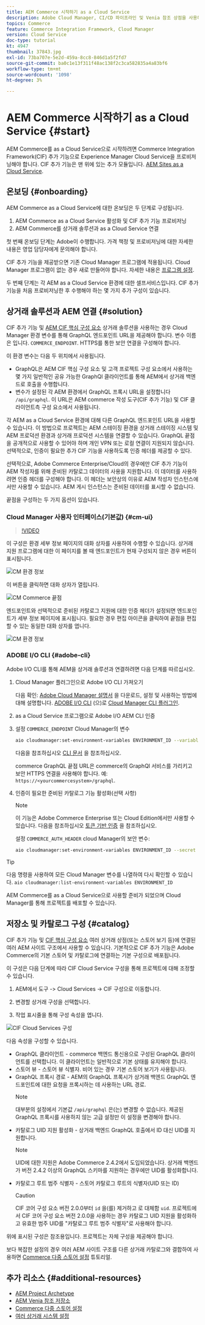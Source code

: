 ```yaml
---
title: AEM Commerce 시작하기 as a Cloud Service
description: Adobe Cloud Manager, CI/CD 파이프라인 및 Venia 참조 상점을 사용하여 AEM 상거래 프로젝트를 배포하는 방법에 대해 알아봅니다.
topics: Commerce
feature: Commerce Integration Framework, Cloud Manager
version: Cloud Service
doc-type: tutorial
kt: 4947
thumbnail: 37843.jpg
exl-id: 73ba707e-5e2d-459a-8cc8-846d1a5f2fd7
source-git-commit: ba0c1e13f311f48ac138f2c3ca582835a4a83bf6
workflow-type: tm+mt
source-wordcount: '1098'
ht-degree: 3%

---
```


# AEM Commerce 시작하기 as a Cloud Service {#start}

AEM Commerce를 as a Cloud Service으로 시작하려면 Commerce Integration Framework(CIF) 추가 기능으로 Experience Manager Cloud Service을 프로비저닝해야 합니다. CIF 추가 기능은 맨 위에 있는 추가 모듈입니다. [AEM Sites as a Cloud Service](https://experienceleague.adobe.com/docs/experience-manager-cloud-service/content/sites/home.html).

## 온보딩 {#onboarding}

AEM Commerce as a Cloud Service에 대한 온보딩은 두 단계로 구성됩니다.

1. AEM Commerce as a Cloud Service 활성화 및 CIF 추가 기능 프로비저닝
2. AEM Commerce를 상거래 솔루션과 as a Cloud Service 연결

첫 번째 온보딩 단계는 Adobe이 수행합니다. 가격 책정 및 프로비저닝에 대한 자세한 내용은 영업 담당자에게 문의해야 합니다.

CIF 추가 기능을 제공받으면 기존 Cloud Manager 프로그램에 적용됩니다. Cloud Manager 프로그램이 없는 경우 새로 만들어야 합니다. 자세한 내용은 [프로그램 설정](https://experienceleague.adobe.com/docs/experience-manager-cloud-manager/content/getting-started/program-setup.html).

두 번째 단계는 각 AEM as a Cloud Service 환경에 대한 셀프서비스입니다. CIF 추가 기능을 처음 프로비저닝한 후 수행해야 하는 몇 가지 추가 구성이 있습니다.

## 상거래 솔루션과 AEM 연결 {#solution}

CIF 추가 기능 및 [AEM CIF 핵심 구성 요소](https://github.com/adobe/aem-core-cif-components) 상거래 솔루션을 사용하는 경우 Cloud Manager 환경 변수를 통해 GraphQL 엔드포인트 URL을 제공해야 합니다. 변수 이름은 입니다. `COMMERCE_ENDPOINT`. HTTPS를 통한 보안 연결을 구성해야 합니다.

이 환경 변수는 다음 두 위치에서 사용됩니다.

- GraphQL은 AEM CIF 핵심 구성 요소 및 고객 프로젝트 구성 요소에서 사용하는 몇 가지 일반적인 공유 가능한 GraphQl 클라이언트를 통해 AEM에서 상거래 백엔드로 호출을 수행합니다.
- 변수가 설정된 각 AEM 환경에서 GraphQL 프록시 URL을 설정합니다 `/api/graphql`. 이 URL은 AEM commerce 작성 도구(CIF 추가 기능) 및 CIF 클라이언트측 구성 요소에서 사용됩니다.

각 AEM as a Cloud Service 환경에 대해 다른 GraphQL 엔드포인트 URL을 사용할 수 있습니다. 이 방법으로 프로젝트는 AEM 스테이징 환경을 상거래 스테이징 시스템 및 AEM 프로덕션 환경과 상거래 프로덕션 시스템을 연결할 수 있습니다. GraphQL 끝점을 공개적으로 사용할 수 있어야 하며 개인 VPN 또는 로컬 연결이 지원되지 않습니다. 선택적으로, 인증이 필요한 추가 CIF 기능을 사용하도록 인증 헤더를 제공할 수 있다.

선택적으로, Adobe Commerce Enterprise/Cloud의 경우에만 CIF 추가 기능이 AEM 작성자를 위해 준비된 카탈로그 데이터의 사용을 지원합니다. 이 데이터를 사용하려면 인증 헤더를 구성해야 합니다. 이 헤더는 보안상의 이유로 AEM 작성자 인스턴스에서만 사용할 수 있습니다. AEM 게시 인스턴스는 준비된 데이터를 표시할 수 없습니다.

끝점을 구성하는 두 가지 옵션이 있습니다.

### Cloud Manager 사용자 인터페이스(기본값) {#cm-ui}

>[!VIDEO](https://video.tv.adobe.com/v/37843?quality=12&learn=on)

이 구성은 환경 세부 정보 페이지의 대화 상자를 사용하여 수행할 수 있습니다. 상거래 지원 프로그램에 대한 이 페이지를 볼 때 엔드포인트가 현재 구성되지 않은 경우 버튼이 표시됩니다.

![CM 환경 정보](/help/commerce-cloud/assets/commerce-cmui.png)

이 버튼을 클릭하면 대화 상자가 열립니다.

![CM Commerce 끝점](/help/commerce-cloud/assets/commerce-cm-endpoint.png)

엔드포인트와 선택적으로 준비된 카탈로그 지원에 대한 인증 헤더가 설정되면 엔드포인트가 세부 정보 페이지에 표시됩니다. 필요한 경우 편집 아이콘을 클릭하여 끝점을 편집할 수 있는 동일한 대화 상자를 엽니다.

![CM 환경 정보](/help/commerce-cloud/assets/commerce-cmui-done.png)

### ADOBE I/O CLI  {#adobe-cli}

Adobe I/O CLI를 통해 AEM을 상거래 솔루션과 연결하려면 다음 단계를 따르십시오.

1. Cloud Manager 플러그인으로 Adobe I/O CLI 가져오기

   다음 확인: [Adobe Cloud Manager 설명서](https://experienceleague.adobe.com/docs/experience-manager-cloud-manager/content/introduction.html) 을 다운로드, 설정 및 사용하는 방법에 대해 설명합니다. [ADOBE I/O CLI](https://github.com/adobe/aio-cli) (으)로 [Cloud Manager CLI 플러그인](https://github.com/adobe/aio-cli-plugin-cloudmanager).

2. as a Cloud Service 프로그램으로 Adobe I/O AEM CLI 인증

3. 설정 `COMMERCE_ENDPOINT` Cloud Manager의 변수

   ```bash
   aio cloudmanager:set-environment-variables ENVIRONMENT_ID --variable COMMERCE_ENDPOINT "<Magento GraphQL endpoint URL>"
   ```

   다음을 참조하십시오 [CLI 문서](https://github.com/adobe/aio-cli-plugin-cloudmanager#aio-cloudmanagerset-environment-variables-environmentid) 을 참조하십시오.

   commerce GraphQL 끝점 URL은 commerce의 GraphQl 서비스를 가리키고 보안 HTTPS 연결을 사용해야 합니다. 예: `https://<yourcommercesystem>/graphql`.

4. 인증이 필요한 준비된 카탈로그 기능 활성화(선택 사항)

   >[!NOTE]
   >
   >이 기능은 Adobe Commerce Enterprise 또는 Cloud Edition에서만 사용할 수 있습니다. 다음을 참조하십시오 [토큰 기반 인증](https://devdocs.magento.com/guides/v2.4/get-started/authentication/gs-authentication-token.html#integration-tokens) 을 참조하십시오.

   설정 `COMMERCE_AUTH_HEADER` cloud Manager의 보안 변수:

   ```bash
   aio cloudmanager:set-environment-variables ENVIRONMENT_ID --secret COMMERCE_AUTH_HEADER "Authorization: Bearer <Access Token>"
   ```

>[!TIP]
>
>다음 명령을 사용하여 모든 Cloud Manager 변수를 나열하여 다시 확인할 수 있습니다. `aio cloudmanager:list-environment-variables ENVIRONMENT_ID`

AEM Commerce를 as a Cloud Service으로 사용할 준비가 되었으며 Cloud Manager를 통해 프로젝트를 배포할 수 있습니다.

## 저장소 및 카탈로그 구성 {#catalog}

CIF 추가 기능 및 [CIF 핵심 구성 요소](https://github.com/adobe/aem-core-cif-components) 여러 상거래 상점(또는 스토어 보기 등)에 연결된 여러 AEM 사이트 구조에서 사용할 수 있습니다. 기본적으로 CIF 추가 기능은 Adobe Commerce의 기본 스토어 및 카탈로그에 연결하는 기본 구성으로 배포됩니다.

이 구성은 다음 단계에 따라 CIF Cloud Service 구성을 통해 프로젝트에 대해 조정할 수 있습니다.

1. AEM에서 도구 -> Cloud Services -> CIF 구성으로 이동합니다.

2. 변경할 상거래 구성을 선택합니다.

3. 작업 표시줄을 통해 구성 속성을 엽니다.

![CIF Cloud Services 구성](/help/commerce-cloud/assets/cif-cloud-service-config.png)

다음 속성을 구성할 수 있습니다.

- GraphQL 클라이언트 - commerce 백엔드 통신용으로 구성된 GraphQL 클라이언트를 선택합니다. 이 클라이언트는 일반적으로 기본 상태를 유지해야 합니다.
- 스토어 뷰 - 스토어 뷰 식별자. 비어 있는 경우 기본 스토어 보기가 사용됩니다.
- GraphQL 프록시 경로 - AEM의 GraphQL 프록시가 상거래 백엔드 GraphQL 엔드포인트에 대한 요청을 프록시하는 데 사용하는 URL 경로.
  >[!NOTE]
  >
  > 대부분의 설정에서 기본값 `/api/graphql` 은(는) 변경할 수 없습니다. 제공된 GraphQL 프록시를 사용하지 않는 고급 설정만 이 설정을 변경해야 합니다.
- 카탈로그 UID 지원 활성화 - 상거래 백엔드 GraphQL 호출에서 ID 대신 UID를 지원합니다.
  >[!NOTE]
  >
  > UID에 대한 지원은 Adobe Commerce 2.4.2에서 도입되었습니다. 상거래 백엔드가 버전 2.4.2 이상의 GraphQL 스키마를 지원하는 경우에만 UID를 활성화합니다.
- 카탈로그 루트 범주 식별자 - 스토어 카탈로그 루트의 식별자(UID 또는 ID)
  >[!CAUTION]
  >
  > CIF 코어 구성 요소 버전 2.0.0부터 `id` 을(를) 제거하고 로 대체함 `uid`. 프로젝트에서 CIF 코어 구성 요소 버전 2.0.0을 사용하는 경우 카탈로그 UID 지원을 활성화하고 유효한 범주 UID를 &quot;카탈로그 루트 범주 식별자&quot;로 사용해야 합니다.

위에 표시된 구성은 참조용입니다. 프로젝트는 자체 구성을 제공해야 합니다.

보다 복잡한 설정의 경우 여러 AEM 사이트 구조를 다른 상거래 카탈로그와 결합하여 사용하면 [Commerce 다중 스토어 설정](configuring/multi-store-setup.md) 튜토리얼.

## 추가 리소스 {#additional-resources}

- [AEM Project Archetype](https://github.com/adobe/aem-project-archetype)
- [AEM Venia 참조 저장소](https://github.com/adobe/aem-cif-guides-venia)
- [Commerce 다중 스토어 설정](configuring/multi-store-setup.md)
- [여러 상거래 시스템 설정](configuring/multiple-commerce-systems-setup.md)

